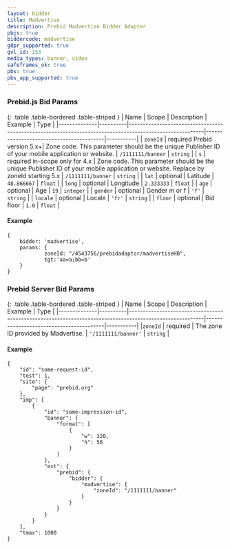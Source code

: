 ```yaml
---
layout: bidder
title: Madvertise
description: Prebid Madvertise Bidder Adapter
pbjs: true
biddercode: madvertise
gdpr_supported: true
gvl_id: 153
media_types: banner, video
safeframes_ok: true
pbs: true
pbs_app_supported: true
---
```


### Prebid.js Bid Params

{: .table .table-bordered .table-striped }
| Name         | Scope    | Description                                                                                             | Example                                 | Type      |
|--------------|----------|---------------------------------------------------------------------------------------------------------|-----------------------------------------|-----------|
| `zoneId`     | required Prebid version 5.x+| Zone code. This parameter should be the unique Publisher ID of your mobile application or website.      | `/1111111/banner`                       | `string`  |
| `s`          | required in-scope only for 4.x | Zone code. This parameter should be the unique Publisher ID of your mobile application or website. Replace by zoneId starting 5.x      | `/1111111/banner`                       | `string`  |
| `lat`        | optional | Latitude                                                                                                | `48.866667`                             | `float`   |
| `long`       | optional | Longitude                                                                                               | `2.333333`                              | `float`   |
| `age`        | optional | Age                                                                                                     | `19`                                    | `integer` |
| `gender`     | optional | Gender m or f                                                                                           | `'f'`                                   | `string`  |
| `locale`     | optional | Locale                                                                                                  | `'fr'`                                  | `string`  |
| `floor`      | optional | Bid floor                                                                                               | `1.0`                                   | `float`   |

#### Example

```
{
    bidder: 'madvertise',
    params: { 
            zoneId: "/4543756/prebidadaptor/madvertiseHB",
            tgt:'aa=a;bb=b'
    }
}
```
### Prebid Server Bid Params

{: .table .table-bordered .table-striped }
| Name         | Scope    | Description                                                                                             | Example                                 | Type      |
|--------------|----------|---------------------------------------------------------------------------------------------------------|-----------------------------------------|-----------|
|`zoneId`      | required | The zone ID provided by Madvertise.                                                                     | `'/1111111/banner'`                     | `string`  |


#### Example

```
{
    "id": "some-request-id",
    "test": 1,
    "site": {
        "page": "prebid.org"
    },
    "imp": [
        {
            "id": "some-impression-id",
            "banner": {
                "format": [
                    {
                        "w": 320,
                        "h": 50
                    }
                ]
            },
            "ext": {
                "prebid": {
                    "bidder": {
                        "madvertise": {
                            "zoneId": "/1111111/banner"
                        }
                    }
                }
            }
        }
    ],
    "tmax": 1000
}
```

